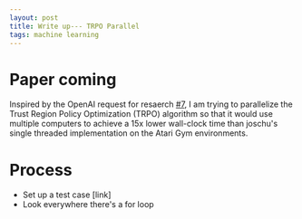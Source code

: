 ```yaml
---
layout: post
title: Write up--- TRPO Parallel
tags: machine learning
---
```


# Paper coming

Inspired by the OpenAI request for resaerch
[#7](https://openai.com/requests-for-research/#parallel-trpo), I am trying to
parallelize the Trust Region Policy Optimization (TRPO) algorithm so that it
would use multiple computers to achieve a 15x lower wall-clock time than
joschu's single threaded implementation on the Atari Gym environments.

# Process
- Set up a test case [link]
- Look everywhere there's a for loop
